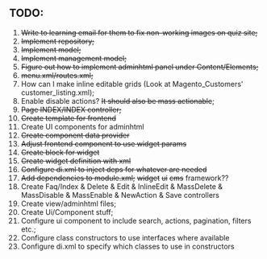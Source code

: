 ## TODO:

1. ~~Write to learning email for them to fix non-working images on quiz site;~~
2. ~~Implement repository;~~
3. ~~Implement model;~~
4. ~~Implement management model;~~
5. ~~Figure out how to implement adminhtml panel under Content/Elements;~~
6. ~~menu.xml/routes.xml;~~
7. How can I make inline editable grids (Look at Magento_Customers' customer_listing.xml);
8. Enable disable actions? ~~It should also be mass actionable~~;
9. ~~Page INDEX/INDEX controller;~~
10. ~~Create template for frontend~~
11. Create UI components for adminhtml
12. ~~Create component data provider~~
13. ~~Adjust frontend component to use widget params~~
14. ~~Create block for widget~~
15. ~~Create widget definition with xml~~
16. ~~Configure di.xml to inject deps for whatever are needed~~
17. ~~Add dependencies to module.xml;~~ ~~widget~~ ~~ui~~ ~~cms~~ framework??
18. Create Faq/Index & Delete & Edit & InlineEdit & MassDelete & MassDisable & MassEnable & NewAction & Save controllers
19. Create view/adminhtml files;
20. Create Ui/Component stuff;
21. Configure ui component to include search, actions, pagination, filters etc.;
22. Configure class constructors to use interfaces where available
23. Configure di.xml to specify which classes to use in constructors
